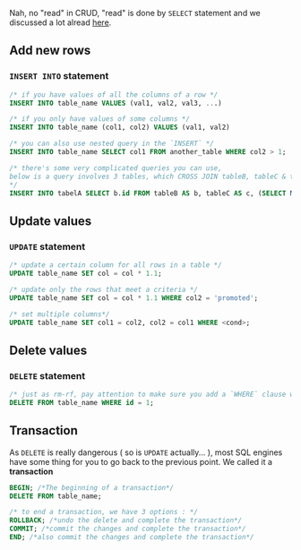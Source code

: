 Nah, no "read" in CRUD, "read" is done by `SELECT` statement and we discussed a lot alread [here](./0-select.md).

## Add new rows

### `INSERT INTO` statement

```sql
/* if you have values of all the columns of a row */
INSERT INTO table_name VALUES (val1, val2, val3, ...)

/* if you only have values of some columns */
INSERT INTO table_name (col1, col2) VALUES (val1, val2)

/* you can also use nested query in the `INSERT` */
INSERT INTO table_name SELECT col1 FROM another_table WHERE col2 > 1;

/* there's some very complicated queries you can use,
below is a query involves 3 tables, which CROSS JOIN tableB, tableC & the max value of col1 of tableC
*/
INSERT INTO tabelA SELECT b.id FROM tableB AS b, tableC AS c, (SELECT MAX(col1) AS max FROM tableC) WHERE c.col1 = max AND b.id = c.id;
```



## Update values

### `UPDATE` statement

```sql
/* update a certain column for all rows in a table */
UPDATE table_name SET col = col * 1.1;

/* update only the rows that meet a criteria */
UPDATE table_name SET col = col * 1.1 WHERE col2 = 'promoted';

/* set multiple columns*/
UPDATE table_name SET col1 = col2, col2 = col1 WHERE <cond>;
```



## Delete values

### `DELETE` statement

```sql
/* just as rm-rf, pay attention to make sure you add a `WHERE` clause when using `DELETE` */
DELETE FROM table_name WHERE id = 1;
```



## Transaction

As `DELETE` is really dangerous ( so is `UPDATE` actually... ), most SQL engines have some thing for you to go back to the previous point. We called it a **transaction**

```sql
BEGIN; /*The beginning of a transaction*/
DELETE FROM table_name;

/* to end a transaction, we have 3 options : */
ROLLBACK; /*undo the delete and complete the transaction*/
COMMIT; /*commit the changes and complete the transaction*/
END; /*also commit the changes and complete the transaction*/

```

